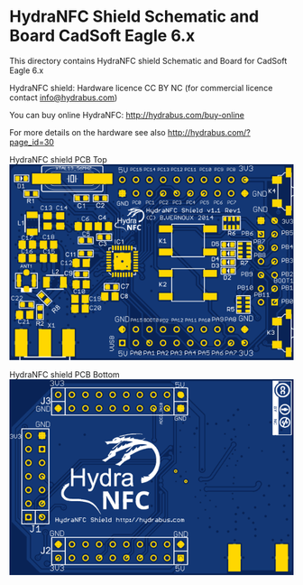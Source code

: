 HydraNFC Shield Schematic and Board CadSoft Eagle 6.x
========

This directory contains HydraNFC shield Schematic and Board for CadSoft Eagle 6.x

HydraNFC shield: Hardware licence CC BY NC (for commercial licence contact info@hydrabus.com)

You can buy online HydraNFC: http://hydrabus.com/buy-online

For more details on the hardware see also http://hydrabus.com/?page_id=30

HydraNFC shield PCB Top
![HydraNFC shield PCB Top](HydraNFC_v1_1_Rev1_board_top.png)

HydraNFC shield PCB Bottom
![HydraNFC shield PCB Bottom](HydraNFC_v1_1_Rev1_board_bottom.png)
